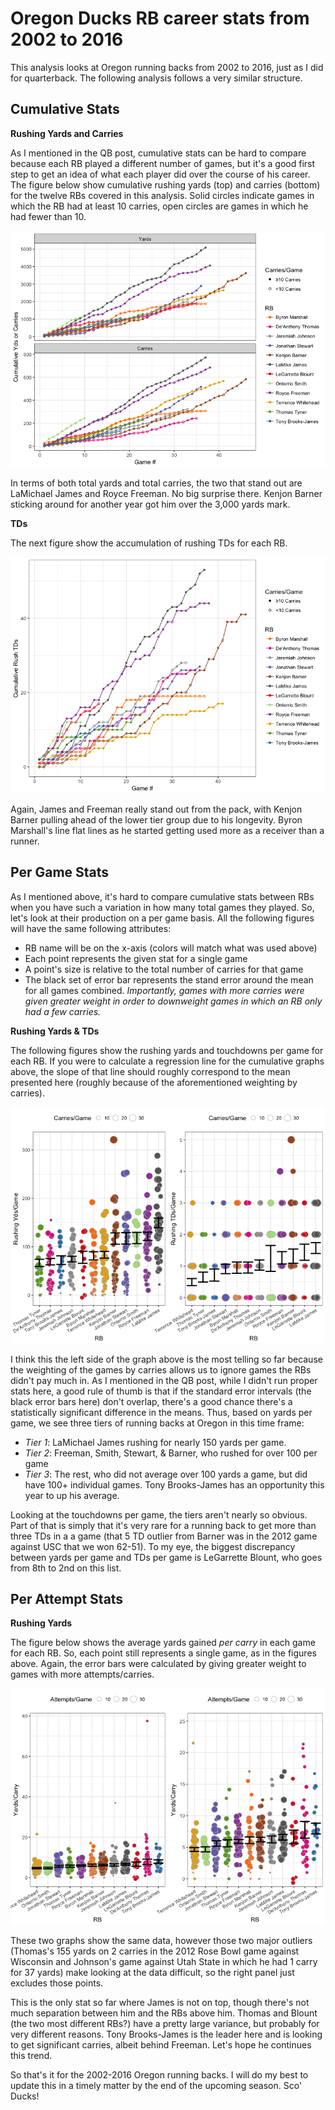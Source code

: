 # Oregon Ducks RB career stats from 2002 to 2016





This analysis looks at Oregon running backs from 2002 to 2016, just as I did for quarterback. The following analysis follows a very similar structure.

## Cumulative Stats

__Rushing Yards and Carries__

As I mentioned in the QB post, cumulative stats can be hard to compare because each RB played a different number of games, but it's a good first step to get an idea of what each player did over the course of his career. The figure below show cumulative rushing yards (top) and carries (bottom) for the twelve RBs covered in this analysis. Solid circles indicate games in which the RB had at least 10 carries, open circles are games in which he had fewer than 10.

![](oregon_rb_post_files/figure-html/cum-yards-1.png)<!-- -->

In terms of both total yards and total carries, the two that stand out are LaMichael James and Royce Freeman. No big surprise there. Kenjon Barner sticking around for another year got him over the 3,000 yards mark.

__TDs__

The next figure show the accumulation of rushing TDs for each RB. 

![](oregon_rb_post_files/figure-html/cum-tds-1.png)<!-- -->

Again, James and Freeman really stand out from the pack, with Kenjon Barner pulling ahead of the lower tier group due to his longevity. Byron Marshall's line flat lines as he started getting used more as a receiver than a runner.

## Per Game Stats

As I mentioned above, it's hard to compare cumulative stats between RBs when you have such a variation in how many total games they played. So, let's look at their production on a per game basis. All the following figures will have the same following attributes:

- RB name will be on the x-axis (colors will match what was used above)
- Each point represents the given stat for a single game
- A point's size is relative to the total number of carries for that game
- The black set of error bar represents the stand error around the mean for all games combined. _Importantly, games with more carries were given greater weight in order to downweight games in which an RB only had a few carries._

__Rushing Yards & TDs__

The following figures show the rushing yards and touchdowns per game for each RB. If you were to calculate a regression line for the cumulative graphs above, the slope of that line should roughly correspond to the mean presented here (roughly because of the aforementioned weighting by carries).

![](oregon_rb_post_files/figure-html/rush-yds-tds-game-1.png)<!-- -->

I think this the left side of the graph above is the most telling so far because the weighting of the games by carries allows us to ignore games the RBs didn't pay much in. As I mentioned in the QB post, while I didn't run proper stats here, a good rule of thumb is that if the standard error intervals (the black error bars here) don't overlap, there's a good chance there's a statistically significant difference in the means. Thus, based on yards per game, we see three tiers of running backs at Oregon in this time frame:

- _Tier 1_: LaMichael James rushing for nearly 150 yards per game.
- _Tier 2_: Freeman, Smith, Stewart, & Barner, who rushed for over 100 per game
- _Tier 3_: The rest, who did not average over 100 yards a game, but did have 100+ individual games. Tony Brooks-James has an opportunity this year to up his average.

Looking at the touchdowns per game, the tiers aren't nearly so obvious. Part of that is simply that it's very rare for a running back to get more than three TDs in a a game (that 5 TD outlier from Barner was in the 2012 game against USC that we won 62-51). To my eye, the biggest discrepancy between yards per game and TDs per game is LeGarrette Blount, who goes from 8th to 2nd on this list. 

## Per Attempt Stats

__Rushing Yards__

The figure below shows the average yards gained _per carry_ in each game for each RB. So, each point still represents a single game, as in the figures above. Again, the error bars were calculated by giving greater weight to games with more attempts/carries.

![](oregon_rb_post_files/figure-html/rush-yds-car-1.png)<!-- -->

These two graphs show the same data, however those two major outliers (Thomas's 155 yards on 2 carries in the 2012 Rose Bowl game against Wisconsin and Johnson's game against Utah State in which he had 1 carry for 37 yards) make looking at the data difficult, so the right panel just excludes those points.

This is the only stat so far where James is not on top, though there's not much separation between him and the RBs above him. Thomas and Blount (the two most different RBs?) have a pretty large variance, but probably for very different reasons. Tony Brooks-James is the leader here and is looking to get significant carries, albeit behind Freeman. Let's hope he continues this trend.


So that's it for the 2002-2016 Oregon running backs. I will do my best to update this in a timely matter by the end of the upcoming season. Sco' Ducks!
